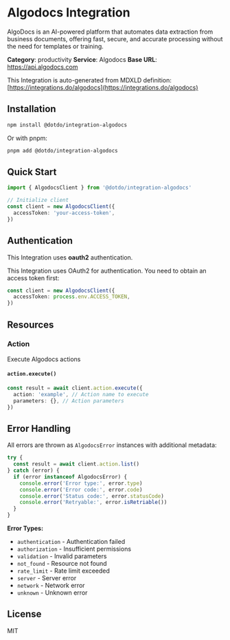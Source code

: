 # Algodocs Integration

AlgoDocs is an AI-powered platform that automates data extraction from business documents, offering fast, secure, and accurate processing without the need for templates or training.

**Category**: productivity
**Service**: Algodocs
**Base URL**: https://api.algodocs.com

This Integration is auto-generated from MDXLD definition: [https://integrations.do/algodocs](https://integrations.do/algodocs)

## Installation

```bash
npm install @dotdo/integration-algodocs
```

Or with pnpm:

```bash
pnpm add @dotdo/integration-algodocs
```

## Quick Start

```typescript
import { AlgodocsClient } from '@dotdo/integration-algodocs'

// Initialize client
const client = new AlgodocsClient({
  accessToken: 'your-access-token',
})
```

## Authentication

This Integration uses **oauth2** authentication.

This Integration uses OAuth2 for authentication. You need to obtain an access token first:

```typescript
const client = new AlgodocsClient({
  accessToken: process.env.ACCESS_TOKEN,
})
```

## Resources

### Action

Execute Algodocs actions

#### `action.execute()`

```typescript
const result = await client.action.execute({
  action: 'example', // Action name to execute
  parameters: {}, // Action parameters
})
```

## Error Handling

All errors are thrown as `AlgodocsError` instances with additional metadata:

```typescript
try {
  const result = await client.action.list()
} catch (error) {
  if (error instanceof AlgodocsError) {
    console.error('Error type:', error.type)
    console.error('Error code:', error.code)
    console.error('Status code:', error.statusCode)
    console.error('Retryable:', error.isRetriable())
  }
}
```

**Error Types:**

- `authentication` - Authentication failed
- `authorization` - Insufficient permissions
- `validation` - Invalid parameters
- `not_found` - Resource not found
- `rate_limit` - Rate limit exceeded
- `server` - Server error
- `network` - Network error
- `unknown` - Unknown error

## License

MIT
